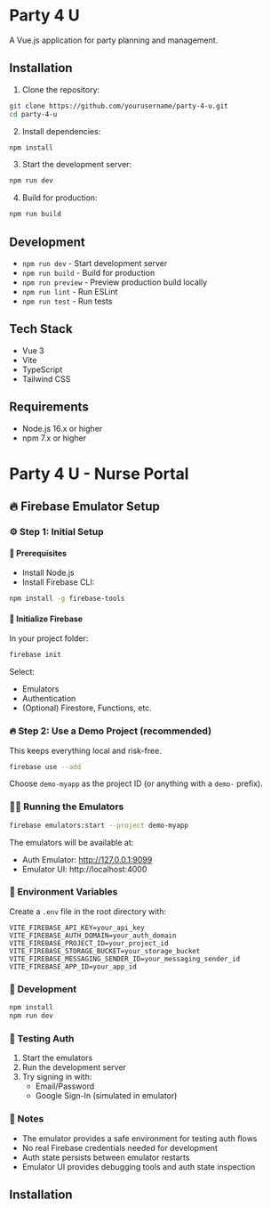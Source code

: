 # Party 4 U

A Vue.js application for party planning and management.

## Installation

1. Clone the repository:

```bash
git clone https://github.com/yourusername/party-4-u.git
cd party-4-u
```

2. Install dependencies:

```bash
npm install
```

3. Start the development server:

```bash
npm run dev
```

4. Build for production:

```bash
npm run build
```

## Development

- `npm run dev` - Start development server
- `npm run build` - Build for production
- `npm run preview` - Preview production build locally
- `npm run lint` - Run ESLint
- `npm run test` - Run tests

## Tech Stack

- Vue 3
- Vite
- TypeScript
- Tailwind CSS

## Requirements

- Node.js 16.x or higher
- npm 7.x or higher

# Party 4 U - Nurse Portal

## 🔥 Firebase Emulator Setup

### ⚙️ Step 1: Initial Setup

#### 🔧 Prerequisites

- Install Node.js
- Install Firebase CLI:

```bash
npm install -g firebase-tools
```

#### 🚀 Initialize Firebase

In your project folder:

```bash
firebase init
```

Select:

- Emulators
- Authentication
- (Optional) Firestore, Functions, etc.

### 🔥 Step 2: Use a Demo Project (recommended)

This keeps everything local and risk-free.

```bash
firebase use --add
```

Choose `demo-myapp` as the project ID (or anything with a `demo-` prefix).

### 🏃‍♂️ Running the Emulators

```bash
firebase emulators:start --project demo-myapp

```

The emulators will be available at:

- Auth Emulator: http://127.0.0.1:9099
- Emulator UI: http://localhost:4000

### 🔐 Environment Variables

Create a `.env` file in the root directory with:

```
VITE_FIREBASE_API_KEY=your_api_key
VITE_FIREBASE_AUTH_DOMAIN=your_auth_domain
VITE_FIREBASE_PROJECT_ID=your_project_id
VITE_FIREBASE_STORAGE_BUCKET=your_storage_bucket
VITE_FIREBASE_MESSAGING_SENDER_ID=your_messaging_sender_id
VITE_FIREBASE_APP_ID=your_app_id
```

### 🚀 Development

```bash
npm install
npm run dev
```

### 🧪 Testing Auth

1. Start the emulators
2. Run the development server
3. Try signing in with:
   - Email/Password
   - Google Sign-In (simulated in emulator)

### 📝 Notes

- The emulator provides a safe environment for testing auth flows
- No real Firebase credentials needed for development
- Auth state persists between emulator restarts
- Emulator UI provides debugging tools and auth state inspection

## Installation
